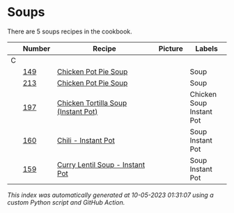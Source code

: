 # Soups

There are 5 soups recipes in the cookbook.

| |Number|Recipe|Picture|Labels|
|-|------|------|-------|------|
| C||||
||[149](https://github.com/bryanbr23/Recipes/issues/149)|[Chicken Pot Pie Soup](https://github.com/bryanbr23/Recipes/issues/149)| |Soup|
||[213](https://github.com/bryanbr23/Recipes/issues/213)|[Chicken Pot Pie Soup](https://github.com/bryanbr23/Recipes/issues/213)| |Soup|
||[197](https://github.com/bryanbr23/Recipes/issues/197)|[Chicken Tortilla Soup (Instant Pot)](https://github.com/bryanbr23/Recipes/issues/197)| |Chicken<br>Soup<br>Instant Pot|
||[160](https://github.com/bryanbr23/Recipes/issues/160)|[Chili - Instant Pot](https://github.com/bryanbr23/Recipes/issues/160)| |Soup<br>Instant Pot|
||[159](https://github.com/bryanbr23/Recipes/issues/159)|[Curry Lentil Soup - Instant Pot](https://github.com/bryanbr23/Recipes/issues/159)| |Soup<br>Instant Pot|

_This index was automatically generated at 10-05-2023 01:31:07 using a custom Python script and GitHub Action._